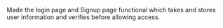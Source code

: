 Made the login page and Signup page functional which takes and stores user information and verifies before allowing access.
